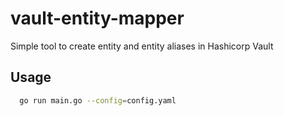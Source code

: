# vault-entity-mapper

Simple tool to create entity and entity aliases in Hashicorp Vault

## Usage

```bash
  go run main.go --config=config.yaml
```
